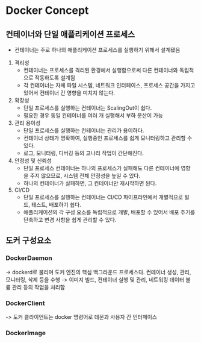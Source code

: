 # Docker Concept

## 컨테이너와 단일 애플리케이션 프로세스
- 컨테이너는 주로 하나의 애플리케이션 프로세스를 실행하기 위해서 설계됐음

1. 격리성
   - 컨테이너는 프로세스를 격리된 환경에서 실행함으로써 다른 컨테이너와 독립적으로 작동하도록 설계됨
   - 각 컨테이너는 자체 파일 시스템, 네트워크 인터페이스, 프로세스 공간을 가지고 있어서 컨테이너 간 영향을 미치지 않는다.
2. 확장성
   - 단일 프로세스를 실행하는 컨테이너는 ScalingOut이 쉽다.
   - 필요한 경우 동일 컨테이너를 여러 개 실행해서 부하 분산이 가능
3. 관리 용이성
   - 단일 프로세스를 실행하는 컨테이너는 관리가 용이하다.
   - 컨테이너 상태가 명확하여, 실행중인 프로세스를 쉽게 모니터링하고 관리할 수 있다.
   - 로그, 모니터링, 디버깅 등의 고나리 작업이 간단해진다.
4. 안정성 및 신뢰성
   - 단일 프로세스 컨테이너는 하나의 프로세스가 실패해도 다른 컨테이너에 영향을 주지 않으므로, 시스템 전체 안정성을 높일 수 있다.
   - 하나의 컨테이너가 실패하면, 그 컨테이너만 재시작하면 된다.
5. CI/CD
   - 단일 프로세스를 실행하는 컨테이너는 CI/CD 파이프라인에서 개별적으로 빌드, 테스트, 배포하기 쉽다.
   - 애플리케이션의 각 구성 요소를 독립적으로 개발, 배포할 수 있어서 배포 주기를 단축하고 변경 사항을 쉽게 관리할 수 있다.


## 도커 구성요소
### DockerDaemon
-> dockerd로 불리며 도커 엔진의 핵심 백그라운드 프로세스다. 컨테이너 생성, 관리, 모니터링, 삭제 등을 수행
-> 이미지 빌드, 컨테이너 실행 및 관리, 네트워킹 데이터 볼륨 관리 등의 작업을 처리함

### DockerClient
-> 도커 클라이언트는 docker 명령어로 데몬과 사용자 간 인터페이스

### DockerImage

